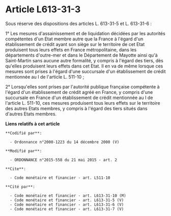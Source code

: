 # Article L613-31-3

Sous réserve des dispositions des articles L. 613-31-5 et L. 613-31-6 : 

1° Les mesures d'assainissement et de liquidation décidées par les autorités compétentes d'un Etat membre autre que la France
à l'égard d'un établissement de crédit ayant son siège sur le territoire de cet Etat produisent tous leurs effets en France
métropolitaine, dans les départements d'outre-mer et dans le Département de Mayotte ainsi qu'à Saint-Martin sans aucune autre
formalité, y compris à l'égard des tiers, dès qu'elles produisent leurs effets dans cet Etat. Il en va de même lorsque ces
mesures sont prises à l'égard d'une succursale d'un établissement de crédit mentionnée au I de l'article L. 511-10 ; 

2° Lorsqu'elles sont prises par l'autorité publique française compétente à l'égard d'un établissement de crédit agréé en
France, y compris d'une succursale en France d'un établissement de crédit mentionnée au I de l'article L. 511-10, ces mesures
produisent tous leurs effets sur le territoire des autres Etats membres, y compris à l'égard des tiers situés dans d'autres
Etats membres.

**Liens relatifs à cet article**

	**Codifié par**:

	  - Ordonnance n°2000-1223 du 14 décembre 2000 (V)

	**Modifié par**:

	  - ORDONNANCE n°2015-558 du 21 mai 2015 - art. 2

	**Cite**:

	  - Code monétaire et financier - art. L511-10

	**Cité par**:

	  - Code monétaire et financier - art. L613-31-10 (M)
	  - Code monétaire et financier - art. L613-31-5 (V)
	  - Code monétaire et financier - art. L613-31-6 (V)
	  - Code monétaire et financier - art. L613-31-7 (V)
